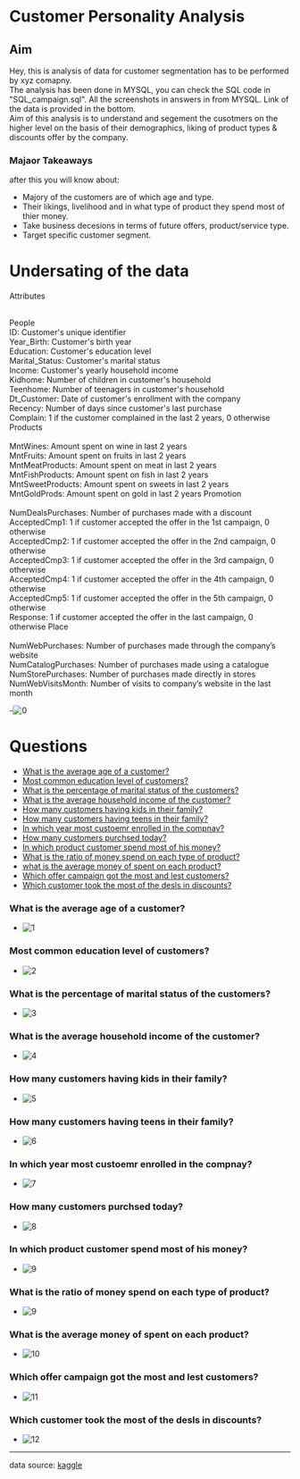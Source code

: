 # Customer Personality Analysis
## Aim
Hey, this is analysis of data for customer segmentation has to be performed by xyz comapny.
<br>
The analysis has been done in MYSQL, you can check the SQL code in "SQL_campaign.sql". All the screenshots in answers in from MYSQL. Link of the data is provided in the bottom.
<br>
Aim of this analysis is to understand and segement the cusotmers on the higher level on the basis of their demographics, liking of product types & discounts offer by the company.

### Majaor Takeaways
after this you will know about:
- Majory of the customers are of which age and type.
- Their likings, livelihood and in what type of product they spend most of thier money.
- Take business decesions in terms of future offers, product/service type.
- Target specific customer segment.

# Undersating of the data
Attributes
<br>

<br>
People
<br>
ID: Customer's unique identifier
<br>
Year_Birth: Customer's birth year
<br>
Education: Customer's education level
<br>
Marital_Status: Customer's marital status
<br>
Income: Customer's yearly household income
<br>
Kidhome: Number of children in customer's household
<br>
Teenhome: Number of teenagers in customer's household
<br>
Dt_Customer: Date of customer's enrollment with the company
<br>
Recency: Number of days since customer's last purchase
<br>
Complain: 1 if the customer complained in the last 2 years, 0 otherwise
Products
<br>

<br>
MntWines: Amount spent on wine in last 2 years
<br>
MntFruits: Amount spent on fruits in last 2 years
<br>
MntMeatProducts: Amount spent on meat in last 2 years
<br>
MntFishProducts: Amount spent on fish in last 2 years
<br>
MntSweetProducts: Amount spent on sweets in last 2 years
<br>
MntGoldProds: Amount spent on gold in last 2 years
Promotion
<br>

<br>
NumDealsPurchases: Number of purchases made with a discount
<br>
AcceptedCmp1: 1 if customer accepted the offer in the 1st campaign, 0 otherwise
<br>
AcceptedCmp2: 1 if customer accepted the offer in the 2nd campaign, 0 otherwise
<br>
AcceptedCmp3: 1 if customer accepted the offer in the 3rd campaign, 0 otherwise
<br>
AcceptedCmp4: 1 if customer accepted the offer in the 4th campaign, 0 otherwise
<br>
AcceptedCmp5: 1 if customer accepted the offer in the 5th campaign, 0 otherwise
<br>
Response: 1 if customer accepted the offer in the last campaign, 0 otherwise
Place
<br>

<br>
NumWebPurchases: Number of purchases made through the company’s website
<br>
NumCatalogPurchases: Number of purchases made using a catalogue
<br>
NumStorePurchases: Number of purchases made directly in stores
<br>
NumWebVisitsMonth: Number of visits to company’s website in the last month

-![0](https://user-images.githubusercontent.com/90683408/154476527-9be72329-7a3a-489b-b1f3-f00d98d3f00b.png)


# Questions
- [What is the average age of a customer?](#one)
- [Most common education level of customers?](#two)
- [What is the percentage of marital status of the customers?](#three)
- [What is the average household income of the customer?](#four)
- [How many customers having kids in their family?](#five)
- [How many customers having teens in their family?](#six)
- [In which year most custoemr enrolled in the compnay?](#seven)
- [How many customers purchsed today?](#eight)
- [In which product customer spend most of his money?](#nine)
- [What is the ratio of money spend on each type of product?](#ten)
- [what is the average money of spent on each product?](#eleven)
- [Which offer campaign got the most and lest customers?](#twelve)
- [Which customer took the most of the desls in discounts?](#fourteen)

### What is the average age of a customer? <a id='one'></a>
- ![1](https://user-images.githubusercontent.com/90683408/154476490-eb829ed1-9dc9-46b0-a2f9-824e7c683db1.png)

### <a id='two'>Most common education level of customers?</a>
- ![2](https://user-images.githubusercontent.com/90683408/154477146-67f30787-bd28-4483-be20-b99183739ccd.png)

### <a id='three'> What is the percentage of marital status of the customers?</a>
- ![3](https://user-images.githubusercontent.com/90683408/154478750-a1c02213-07e0-4d3d-bfe1-e71a8782d1df.png)

### <a id='four'> What is the average household income of the customer?</a>
- ![4](https://user-images.githubusercontent.com/90683408/154483109-48b5917b-12fd-41c8-beab-d6399a21e84c.png)

### <a id='five'> How many customers having kids in their family?</a>
- ![5](https://user-images.githubusercontent.com/90683408/154483151-636af7ee-39bc-45f8-ad7b-52335b399bdd.png)

### <a id='six'> How many customers having teens in their family?</a>
- ![6](https://user-images.githubusercontent.com/90683408/154483188-049a3da9-3579-4862-b9e6-22dd3f25cbf4.png)

### <a id='seven'> In which year most custoemr enrolled in the compnay?</a>
- ![7](https://user-images.githubusercontent.com/90683408/154483270-56ce3808-247c-473e-a56a-00a6e5c2cbf9.png)

### <a id='eight'> How many customers purchsed today?</a>
- ![8](https://user-images.githubusercontent.com/90683408/154483296-3676bc26-ad5f-48d6-b64a-b1288ea3fd87.png)

### <a id='nine'> In which product customer spend most of his money?</a>
- ![9](https://user-images.githubusercontent.com/90683408/154483320-33ab8287-8f88-46f6-bbe1-8e57351939aa.png)

### <a id='ten'> What is the ratio of money spend on each type of product?</a>
- ![9](https://user-images.githubusercontent.com/90683408/154483482-0704fc0c-076f-4f8c-a0cf-dfc836940f09.png)

### <a id='eleven'> What is the average money of spent on each product?</a>
- ![10](https://user-images.githubusercontent.com/90683408/154483533-09aa6b33-3f32-4869-a200-a97863704388.png)

### <a id='twelve'> Which offer campaign got the most and lest customers?</a>
- ![11](https://user-images.githubusercontent.com/90683408/154483568-4ded6a86-1037-4b7f-9012-b1b281777e3a.png)

### <a id='fourteen'> Which customer took the most of the desls in discounts?</a>
- ![12](https://user-images.githubusercontent.com/90683408/154483624-926a6a4b-841a-4561-9413-a293f784caeb.png)

---
data source: [kaggle](https://www.kaggle.com/imakash3011/customer-personality-analysis)
